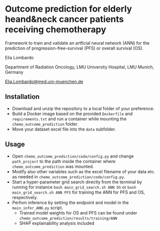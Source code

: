 # Outcome prediction for elderly heand&neck cancer patients receiving chemotherapy

Framework to train and validate an artficial neural network (ANN) for the prediction of progression-free-survival (PFS) or overall survival (OS).

Elia Lombardo

Department of Radiation Oncology, LMU University Hospital, LMU Munich, Germany

[Elia.Lombardo@med.uni-muenchen.de](mailto:Elia.Lombardo@med.uni-muenchen.de)

## Installation

* Download and unzip the repository to a local folder of your preference.
* Build a Docker image based on the provided `Dockerfile` and `requirements.txt` and run a container while mounting the `chemo_outcome_prediction` folder.
* Move your dataset excel file into the `data` subfolder.

## Usage

* Open `chemo_outcome_prediction/code/config.py` and change `path_project` to the path inside the container where `chemo_outcome_prediction` was mounted.
* Modify also other variables such as the excel filename of your data etc. as needed in `chemo_outcome_prediction/code/config.py`.
* Start a hyper-parameter grid search directly from the terminal by running for instance `bash main_grid_search.sh ANN OS` or `bash main_grid_search.sh ANN PFS` for training the ANN for PFS and OS, respectively.
* Perfom inference by setting the endpoint and model in the `main_infer_ANN.py` script. 
	* Trained model weights for OS and PFS can be found under `chemo_outcome_prediction/results/training/ANN`
	* SHAP explainability analysis included 

